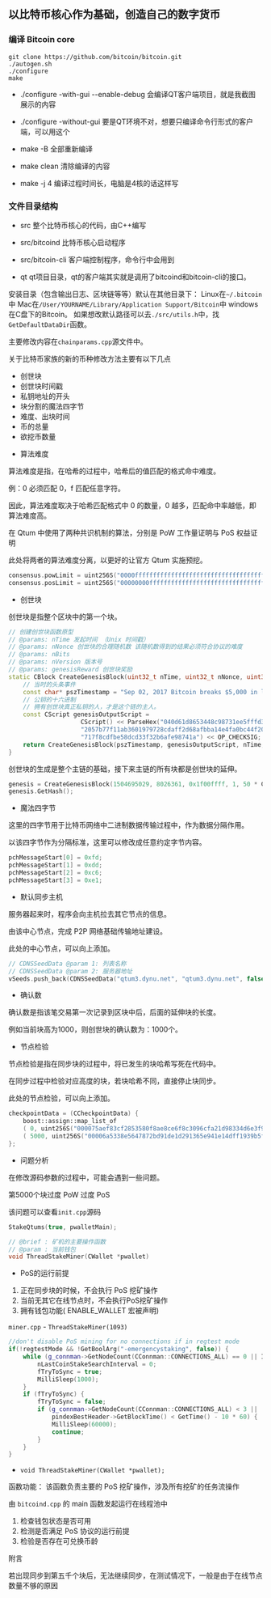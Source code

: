 ## 以比特币核心作为基础，创造自己的数字货币


### 编译 Bitcoin core

```shell
git clone https://github.com/bitcoin/bitcoin.git
./autogen.sh
./configure
make
```

- ./configure -with-gui --enable-debug
会编译QT客户端项目，就是我截图展示的内容

- ./configure -without-gui
要是QT环境不对，想要只编译命令行形式的客户端，可以用这个


- make -B
全部重新编译

- make clean
清除编译的内容

- make -j 4
编译过程时间长，电脑是4核的话这样写

### 文件目录结构

- src
整个比特币核心的代码，由C++编写

- src/bitcoind
比特币核心启动程序

- src/bitcoin-cli
客户端控制程序，命令行中会用到

- qt
qt项目目录，qt的客户端其实就是调用了bitcoind和bitcoin-cli的接口。

安装目录（包含输出日志、区块链等等）默认在其他目录下：
Linux在`~/.bitcoin`中
Mac在`/User/YOURNAME/Library/Application Support/Bitcoin`中
windows在C盘下的Bitcoin。
如果想改默认路径可以去`./src/utils.h`中，找`GetDefaultDataDir`函数。

主要修改内容在`chainparams.cpp`源文件中。

关于比特币家族的新的币种修改方法主要有以下几点

- 创世块
- 创世块时间戳
- 私钥地址的开头
- 块分割的魔法四字节
- 难度、出块时间
- 币的总量
- 欲挖币数量

* 算法难度

算法难度是指，在哈希的过程中，哈希后的值匹配的格式命中难度。

例：0 必须匹配 0，f 匹配任意字符。

因此，算法难度取决于哈希匹配格式中 0 的数量，0 越多，匹配命中率越低，即算法难度高。

在 Qtum 中使用了两种共识机制的算法，分别是 PoW 工作量证明与 PoS 权益证明

此处将两者的算法难度分离，以更好的让官方 Qtum 实施预挖。
```cpp
consensus.powLimit = uint256S("0000ffffffffffffffffffffffffffffffffffffffffffffffffffffffffffff");
consensus.posLimit = uint256S("00000000ffffffffffffffffffffffffffffffffffffffffffffffffffffffff");
```

* 创世块

创世块是指整个区块中的第一个块。
```cpp
// 创建创世块函数原型
// @params: nTime 发起时间 （Unix 时间戳）
// @params: nNonce 创世块的合理随机数 该随机数得到的结果必须符合协议的难度
// @params: nBits 
// @params: nVersion 版本号
// @params: genesisReward 创世块奖励
static CBlock CreateGenesisBlock(uint32_t nTime, uint32_t nNonce, uint32_t nBits, int32_t nVersion, const CAmount& genesisReward) {
    // 当时的头条事件
    const char* pszTimestamp = "Sep 02, 2017 Bitcoin breaks $5,000 in latest price frenzy";
    // 公钥的十六进制
    // 拥有创世块真正私钥的人，才是这个链的主人。
    const CScript genesisOutputScript = 
                    CScript() << ParseHex("040d61d8653448c98731ee5fffd303c15e71ec"\
                    "2057b77f11ab3601979728cdaff2d68afbba14e4fa0bc44f2072b0b23ef63"\
                    "717f8cdfbe58dcd33f32b6afe98741a") << OP_CHECKSIG;
    return CreateGenesisBlock(pszTimestamp, genesisOutputScript, nTime, nNonce, nBits, nVersion, genesisReward);
}
```

创世块的生成是整个主链的基础，接下来主链的所有块都是创世块的延伸。
```cpp
genesis = CreateGenesisBlock(1504695029, 8026361, 0x1f00ffff, 1, 50 * COIN);
genesis.GetHash();
```

* 魔法四字节

这里的四字节用于比特币网络中二进制数据传输过程中，作为数据分隔作用。

以该四字节作为分隔标准，这里可以修改成任意约定字节内容。
```cpp
pchMessageStart[0] = 0xfd;
pchMessageStart[1] = 0xdd;
pchMessageStart[2] = 0xc6;
pchMessageStart[3] = 0xe1;
```

* 默认同步主机

服务器起来时，程序会向主机拉去其它节点的信息。

由该中心节点，完成 P2P 网络基础传输地址建设。

此处的中心节点，可以向上添加。
```cpp
// CDNSSeedData @param 1: 列表名称
// CDNSSeedData @param 2: 服务器地址
vSeeds.push_back(CDNSSeedData("qtum3.dynu.net", "qtum3.dynu.net", false)); // Qtum mainnet
```

* 确认数

确认数是指该笔交易第一次记录到区块中后，后面的延伸块的长度。

例如当前块高为1000，则创世块的确认数为：1000个。

* 节点检验

节点检验是指在同步块的过程中，将已发生的块哈希写死在代码中。

在同步过程中检验对应高度的块，若块哈希不同，直接停止块同步。

此处的节点检验，可以向上添加。
```cpp
checkpointData = (CCheckpointData) {
    boost::assign::map_list_of
    ( 0, uint256S("000075aef83cf2853580f8ae8ce6f8c3096cfa21d98334d6e3f95e5582ed986c"))
    ( 5000, uint256S("00006a5338e5647872bd91de1d291365e941e14dff1939b5f16d1804d1ce61cd")) //last PoW block
};
```

* 问题分析

在修改源码参数的过程中，可能会遇到一些问题。

第5000个块过度 PoW 过度 PoS

该问题可以查看`init.cpp`源码
```cpp
StakeQtums(true, pwalletMain); 

// @brief : 矿机的主要操作函数
// @param : 当前钱包
void ThreadStakeMiner(CWallet *pwallet)
```

* PoS的运行前提

1. 正在同步块的时候，不会执行 PoS 挖矿操作
2. 当前无其它在线节点时，不会执行PoS挖矿操作
3. 拥有钱包功能( ENABLE_WALLET 宏被声明)

`miner.cpp` - `ThreadStakeMiner(1093)`
```cpp
//don't disable PoS mining for no connections if in regtest mode
if(!regtestMode && !GetBoolArg("-emergencystaking", false)) {
    while (g_connman->GetNodeCount(CConnman::CONNECTIONS_ALL) == 0 || IsInitialBlockDownload()) {
        nLastCoinStakeSearchInterval = 0;
        fTryToSync = true;
        MilliSleep(1000);
    }
    if (fTryToSync) {
        fTryToSync = false;
        if (g_connman->GetNodeCount(CConnman::CONNECTIONS_ALL) < 3 ||
            pindexBestHeader->GetBlockTime() < GetTime() - 10 * 60) {
            MilliSleep(60000);
            continue;
        }
    }
}
```

* `void ThreadStakeMiner(CWallet *pwallet);`

函数功能：
该函数负责主要的 PoS 挖矿操作，涉及所有挖矿的任务流操作

由 `bitcoind.cpp` 的 main 函数发起运行在线程池中

1. 检查钱包状态是否可用
2. 检测是否满足 PoS 协议的运行前提
3. 检验是否存在可兑换币龄

附言

若出现同步到第五千个块后，无法继续同步，在测试情况下，一般是由于在线节点数量不够的原因
